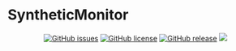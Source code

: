 # SyntheticMonitor
<p align="center">
  <a href="https://github.com/GrolimundSolutions/syntheticMonitor/issues"><img alt="GitHub issues" src="https://img.shields.io/github/issues/GrolimundSolutions/syntheticMonitor"></a>
  <a href="https://github.com/GrolimundSolutions/syntheticMonitor"><img alt="GitHub license" src="https://img.shields.io/github/license/GrolimundSolutions/syntheticMonitor"></a>
  <a href="https://github.com/GrolimundSolutions/syntheticMonitor/releases/latest"><img alt="GitHub release" src="https://img.shields.io/github/release/GrolimundSolutions/syntheticMonitor?logo=github&style=flat-square"></a>
  <img src="https://codecov.io/gh/GrolimundSolutions/syntheticMonitor/branch/master/graph/badge.svg?token=WNTU19RFJX"/>
</p>
